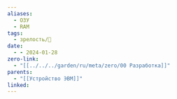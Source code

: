 ```yaml
---
aliases:
  - ОЗУ
  - RAM
tags:
  - зрелость/🌱
date:
  - - 2024-01-28
zero-link:
  - "[[../../../garden/ru/meta/zero/00 Разработка]]"
parents:
  - "[[Устройство ЭВМ]]"
linked: 
---
```

